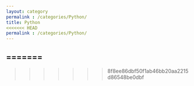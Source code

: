```yaml
---
layout: category
permalink : /categories/Python/
title: Python
<<<<<<< HEAD
permalink : /categories/Python/
---
```

=======
---
>>>>>>> 8f8ee86dbf50f1ab46bb20aa2215d86548be0dbf
